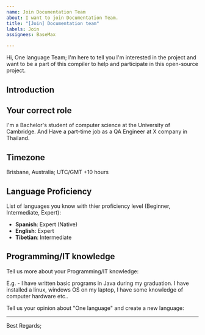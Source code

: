 ```yaml
---
name: Join Documentation Team
about: I want to join Documentation Team.
title: "[Join] Documentation team"
labels: Join
assignees: BaseMax

---
```


Hi, One language Team;
I'm here to tell you I'm interested in the project and want to be a part of this compiler to help and participate in this open-source project.

## Introduction
<!-- Please introduce yourself and your professional experience in a maximum of 5 sentences. -->

## Your correct role
I'm a Bachelor's student of computer science at the University of Cambridge.
And Have a part-time job as a QA Engineer at X company in Thailand.

## Timezone
<!-- Please write your timezone and location if possible. -->
Brisbane, Australia; UTC/GMT +10 hours

## Language Proficiency
List of languages you know with thier proficiency level (Beginner, Intermediate, Expert):
<!-- Please remove and change the following languages name and description -->
<!-- All the following information is just an example and it's not a MUST, you have to fill this with your situation. -->
- **Spanish**: Expert (Native)
- **English**: Expert
- **Tibetian**: Intermediate

## Programming/IT knowledge
Tell us more about your Programming/IT knowledge:
<!-- Please remove below text and write  -->
E.g. - I have written basic programs in Java during my graduation. I have installed a linux, windows OS on my laptop, I have some knowledge of computer hardware etc..

Tell us your opinion about "One language" and create a new language:
<!-- Please write here -->

-----------

<!--
We need your help to shape the website of "One language". So we are ready to talk to each other and help to project step by step.
-->

Best Regards;
